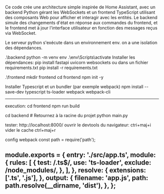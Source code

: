 Ce code crée une architecture simple inspirée de Home Assistant, avec un backend Python gérant les WebSockets et un frontend TypeScript utilisant des composants Web pour afficher et interagir avec les entités. 
Le backend simule des changements d'état en réponse aux commandes du frontend, et le frontend met à jour l'interface utilisateur en fonction des messages reçus via WebSocket.

Le serveur python s'exécute dans un environnement env.
on a une isolation des dépendances.

.\backend
python -m venv env
.\env\Scripts\activate
Installer les dépendances:
pip install fastapi uvicorn websockets
ou dans un fichier requirements.txt
pip install -r requirements.txt

.\frontend
mkdir frontend
cd frontend
npm init -y

Installer Typescript et un bundler (par exemple webpack)
npm install --save-dev typescript ts-loader webpack webpack-cli

--------------------------------------------
execution:
cd frontend
npm run build

cd backend  # Retournez à la racine du projet
python main.py


tester:
http://localhost:8000/
ouvrir le devtools du navigateur: ctri+maj+i
vider le cache ctrl+maj+r



config webpack
const path = require('path');

module.exports = {
  entry: './src/app.ts',
  module: {
    rules: [
      {
        test: /\.ts$/,
        use: 'ts-loader',
        exclude: /node_modules/,
      },
    ],
  },
  resolve: {
    extensions: ['.ts', '.js'],
  },
  output: {
    filename: 'app.js',
    path: path.resolve(__dirname, 'dist'),
  },
};
--------------------------------------------------------------

